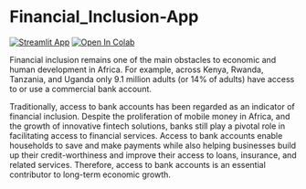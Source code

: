 # Financial_Inclusion-App
[![Streamlit App](https://static.streamlit.io/badges/streamlit_badge_black_white.svg)](https://share.streamlit.io/airaghidavide/financial_inclusion-app/main/financial_inclusion_app.py)
[![Open In Colab](https://colab.research.google.com/assets/colab-badge.svg)](https://colab.research.google.com/drive/10zMgvVgpFbyxBd34N7Lg2r6OvrjYo4Rl?usp=sharing)

Financial inclusion remains one of the main obstacles to economic and human development in Africa. For example, across Kenya, Rwanda, Tanzania, and Uganda only 9.1 million adults (or 14% of adults) have access to or use a commercial bank account.

Traditionally, access to bank accounts has been regarded as an indicator of financial inclusion. Despite the proliferation of mobile money in Africa, and the growth of innovative fintech solutions, banks still play a pivotal role in facilitating access to financial services. Access to bank accounts enable households to save and make payments while also helping businesses build up their credit-worthiness and improve their access to loans, insurance, and related services. Therefore, access to bank accounts is an essential contributor to long-term economic growth.
